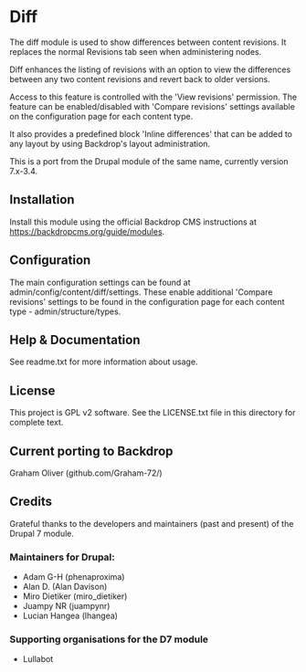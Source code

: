 # Diff
The diff module is used to show differences between content revisions.
It replaces the normal Revisions tab seen when administering nodes.

Diff enhances the listing of revisions with an option to view the differences 
between any two content revisions and revert back to older versions.

Access to this feature is controlled with the 'View revisions' permission. 
The feature can be enabled/disabled with 'Compare revisions' settings available 
on the configuration page for each content type. 

It also provides a predefined block 'Inline differences' that can be added 
to any layout by using Backdrop's layout administration.

This is a port from the Drupal module of the same name, currently version 7.x-3.4.


## Installation
Install this module using the official Backdrop CMS instructions at
  https://backdropcms.org/guide/modules.
  
    
## Configuration
The main configuration settings can be found at admin/config/content/diff/settings.
These enable additional 'Compare revisions' settings to be found in the 
configuration page for each content type - admin/structure/types.

## Help & Documentation
See readme.txt for more information about usage.

## License
This project is GPL v2 software. See the LICENSE.txt file in this
directory for complete text.
        
## Current porting to Backdrop
Graham Oliver (github.com/Graham-72/)

## Credits
Grateful thanks to the developers and maintainers (past and present) of the Drupal 7 module.

### Maintainers for Drupal:
- Adam G-H (phenaproxima)
- Alan D. (Alan Davison)
- Miro Dietiker (miro_dietiker)
- Juampy NR (juampynr)
- Lucian Hangea (lhangea)

### Supporting organisations for the D7 module
- Lullabot

